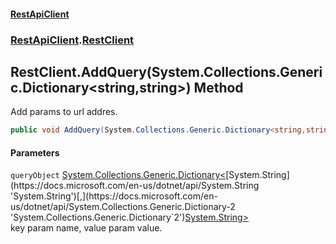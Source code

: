 #### [RestApiClient](./index.md 'index')
### [RestApiClient](./RestApiClient.md 'RestApiClient').[RestClient](./RestApiClient-RestClient.md 'RestApiClient.RestClient')
## RestClient.AddQuery(System.Collections.Generic.Dictionary&lt;string,string&gt;) Method
Add params to url addres.  
```csharp
public void AddQuery(System.Collections.Generic.Dictionary<string,string> queryObject);
```
#### Parameters
<a name='RestApiClient-RestClient-AddQuery(System-Collections-Generic-Dictionary-string_string-)-queryObject'></a>
`queryObject` [System.Collections.Generic.Dictionary&lt;](https://docs.microsoft.com/en-us/dotnet/api/System.Collections.Generic.Dictionary-2 'System.Collections.Generic.Dictionary`2')[System.String](https://docs.microsoft.com/en-us/dotnet/api/System.String 'System.String')[,](https://docs.microsoft.com/en-us/dotnet/api/System.Collections.Generic.Dictionary-2 'System.Collections.Generic.Dictionary`2')[System.String](https://docs.microsoft.com/en-us/dotnet/api/System.String 'System.String')[&gt;](https://docs.microsoft.com/en-us/dotnet/api/System.Collections.Generic.Dictionary-2 'System.Collections.Generic.Dictionary`2')  
key param name, value param value.  
  
